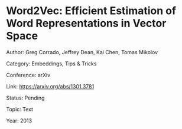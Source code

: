 # Word2Vec: Efficient Estimation of Word Representations in Vector Space
Author: Greg Corrado, Jeffrey Dean, Kai Chen, Tomas Mikolov

Category: Embeddings, Tips & Tricks

Conference: arXiv

Link: https://arxiv.org/abs/1301.3781

Status: Pending

Topic: Text 

Year: 2013
